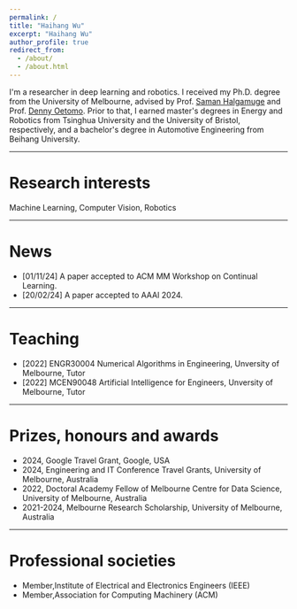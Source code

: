 ```yaml
---
permalink: /
title: "Haihang Wu"
excerpt: "Haihang Wu"
author_profile: true
redirect_from: 
  - /about/
  - /about.html
---
```


I'm a researcher in deep learning and robotics. I received my Ph.D. degree from the University of Melbourne, advised by Prof. [Saman Halgamuge](https://findanexpert.unimelb.edu.au/profile/2854-saman-halgamuge) and Prof. [Denny Oetomo](https://findanexpert.unimelb.edu.au/profile/188333-denny-oetomo). Prior to that, I earned master's degrees in Energy and Robotics from Tsinghua University and the University of Bristol, respectively, and a bachelor's degree in Automotive Engineering from Beihang University.
- - -  


Research interests 
======

Machine Learning, Computer Vision, Robotics

- - - 






News
======
* [01/11/24]  A paper accepted to ACM MM Workshop on Continual Learning. 
* [20/02/24]  A paper accepted to AAAI 2024. 

- - -  


Teaching 
======
* [2022] ENGR30004 Numerical Algorithms in Engineering, Unversity of Melbourne, Tutor 
* [2022] MCEN90048 Artificial Intelligence for Engineers, Unversity of Melbourne, Tutor 

<!---
- - -  

Supervision
======
* Jake Weiner (PhD, co-supervising with Prof Xiaodong Li and Prof Andreas T. Ernst)
* Yunzhuang Shen (PhD, co-supervising with Prof Xiaodong Li and Prof Andrew Eberhard)
* Winton Nathan-Roberts (PhD, co-supervising with Prof Uwe Aickelin and Dr Ling Luo) 
-->
- - -  

Prizes, honours and awards
======
* 2024, Google Travel Grant, Google, USA
* 2024, Engineering and IT Conference Travel Grants, University of Melbourne, Australia
* 2022, Doctoral Academy Fellow of Melbourne Centre for Data Science, University of Melbourne, Australia
* 2021-2024, Melbourne Research Scholarship, University of Melbourne, Australia

- - -  




Professional societies
======
* Member,Institute of Electrical and Electronics Engineers (IEEE)
* Member,Association for Computing Machinery (ACM)


